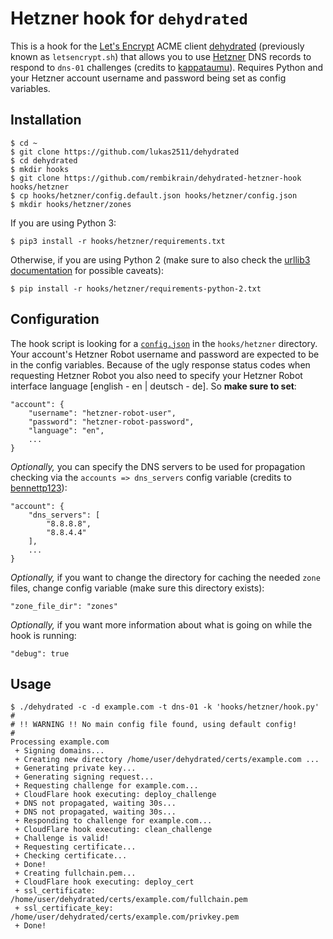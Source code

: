 # Hetzner hook for `dehydrated`

This is a hook for the [Let's Encrypt](https://letsencrypt.org/) ACME client [dehydrated](https://github.com/lukas2511/dehydrated) (previously known as `letsencrypt.sh`) that allows you to use [Hetzner](https://www.hetzner.de/us/hosting/domain/registrationrobot) DNS records to respond to `dns-01` challenges (credits to [kappataumu](https://github.com/kappataumu/letsencrypt-cloudflare-hook)). Requires Python and your Hetzner account username and password being set as config variables.

## Installation

```
$ cd ~
$ git clone https://github.com/lukas2511/dehydrated
$ cd dehydrated
$ mkdir hooks
$ git clone https://github.com/rembikrain/dehydrated-hetzner-hook hooks/hetzner
$ cp hooks/hetzner/config.default.json hooks/hetzner/config.json 
$ mkdir hooks/hetzner/zones
```

If you are using Python 3:
```
$ pip3 install -r hooks/hetzner/requirements.txt
```

Otherwise, if you are using Python 2 (make sure to also check the [urllib3 documentation](http://urllib3.readthedocs.org/en/latest/security.html#installing-urllib3-with-sni-support-and-certificates) for possible caveats):

```
$ pip install -r hooks/hetzner/requirements-python-2.txt
```


## Configuration
The hook script is looking for a [`config.json`](https://github.com/rembik/dehydrated-hetzner-hook/blob/master/config.default.json) in the `hooks/hetzner` directory.
Your account's Hetzner Robot username and password are expected to be in the config variables. Because of the ugly response status codes when requesting Hetzner Robot you also need to specify your Hetzner Robot interface language [english - en | deutsch - de]. So **make sure to set**:

```
"account": {
    "username": "hetzner-robot-user",
    "password": "hetzner-robot-password",
    "language": "en",
    ...
}
```

*Optionally,* you can specify the DNS servers to be used for propagation checking via the `accounts => dns_servers` config variable (credits to [bennettp123](https://github.com/bennettp123)):

```
"account": {
    "dns_servers": [
        "8.8.8.8",
        "8.8.4.4"
    ],
    ...
}
```

*Optionally,* if you want to change the directory for caching the needed `zone` files, change config variable (make sure this directory exists):
 
```
"zone_file_dir": "zones"
```

*Optionally,* if you want more information about what is going on while the hook is running:

```
"debug": true
```

## Usage

```
$ ./dehydrated -c -d example.com -t dns-01 -k 'hooks/hetzner/hook.py'
#
# !! WARNING !! No main config file found, using default config!
#
Processing example.com
 + Signing domains...
 + Creating new directory /home/user/dehydrated/certs/example.com ...
 + Generating private key...
 + Generating signing request...
 + Requesting challenge for example.com...
 + CloudFlare hook executing: deploy_challenge
 + DNS not propagated, waiting 30s...
 + DNS not propagated, waiting 30s...
 + Responding to challenge for example.com...
 + CloudFlare hook executing: clean_challenge
 + Challenge is valid!
 + Requesting certificate...
 + Checking certificate...
 + Done!
 + Creating fullchain.pem...
 + CloudFlare hook executing: deploy_cert
 + ssl_certificate: /home/user/dehydrated/certs/example.com/fullchain.pem
 + ssl_certificate_key: /home/user/dehydrated/certs/example.com/privkey.pem
 + Done!
```


